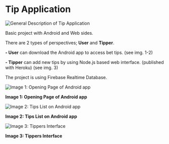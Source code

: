 # Tip Application

![General Description of Tip Application](https://i.imgur.com/OQrAIzr.jpg) 

Basic project with Android and Web sides.

There are 2 types of perspectives; **User** and **Tipper**.

**- User** can download the Android app to access bet tips. (see img. 1-2)

**- Tipper** can add new tips by using Node.js based web interface. (published with Heroku) (see img. 3)

The project is using Firebase Realtime Database.

![Image 1: Opening Page of Android app](https://i.imgur.com/5kyGC2H.jpg) 

**Image 1: Opening Page of Android app**

![Image 2: Tips List on Android app](https://i.imgur.com/JoTfgXx.jpg) 

**Image 2: Tips List on Android app**

![Image 3: Tippers Interface](https://i.imgur.com/RKNC8fe.jpg) 

**Image 3: Tippers Interface**
